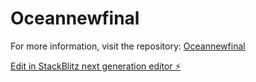 # Oceannewfinal

For more information, visit the repository: [Oceannewfinal](https://github.com/HansikaMidum/Oceannewfinal.git)


[Edit in StackBlitz next generation editor ⚡️](https://stackblitz.com/~/github.com/HansikaMidum/Oceannewfinal)
